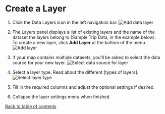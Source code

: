 # Create a Layer

1. Click the Data Layers icon in the left navigation bar.
   ![Add data layer](https://d1a3f4spazzrp4.cloudfront.net/indranil-kepler.gl/documentation/image39.png 'Add data layer')

2. The Layers panel displays a list of existing layers and the name of the dataset the layers belong to (Sample Trip Data, in the example below). To create a new layer, click **Add Layer** at the bottom of the menu.
   ![Add layer](https://d1a3f4spazzrp4.cloudfront.net/indranil-kepler.gl/documentation/image16.png 'Add layer')

3. If your map contains multiple datasets, you’ll be asked to select the data source for your new layer.
   ![Select data source for layer](https://d1a3f4spazzrp4.cloudfront.net/indranil-kepler.gl/documentation/image28.png 'Select data source for layer')

4. Select a layer type. Read about the different [types of layers].
   ![Select layer type](https://d1a3f4spazzrp4.cloudfront.net/indranil-kepler.gl/documentation/image41.png 'Select layer type')

5. Fill in the required columns and adjust the optional settings if desired.
6. Collapse the layer settings menu when finished.

[Back to table of contents](../../README.md)
